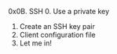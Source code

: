 0x0B. SSH
0. Use a private key
1. Create an SSH key pair
2. Client configuration file
3. Let me in!
